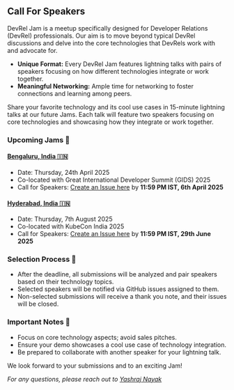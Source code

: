## Call For Speakers

DevRel Jam is a meetup specifically designed for Developer Relations (DevRel) professionals. Our aim is to move beyond typical DevRel discussions and delve into the core technologies that DevRels work with and advocate for.

- **Unique Format:** Every DevRel Jam features lightning talks with pairs of speakers focusing on how different technologies integrate or work together.
- **Meaningful Networking:** Ample time for networking to foster connections and learning among peers.

Share your favorite technology and its cool use cases in 15-minute lightning talks at our future Jams. Each talk will feature two speakers focusing on core technologies and showcasing how they integrate or work together.

### Upcoming Jams 🚀

#### [**Bengaluru, India 🇮🇳**](https://github.com/devreljam/BLR-APR-2025)
  - Date: Thursday, 24th April 2025
  - Co-located with Great International Developer Summit (GIDS) 2025
  - Call for Speakers: [Create an Issue here](https://github.com/devreljam/Call-For-Speakers/issues/new?template=call_for_speakers.yml&labels=BLR-APR-2025) by **11:59 PM IST, 6th April 2025**

#### [**Hyderabad, India 🇮🇳**](https://github.com/devreljam/HYD-AUG-2025)
  - Date: Thursday, 7th August 2025
  - Co-located with KubeCon India 2025
  - Call for Speakers: [Create an Issue here](https://github.com/devreljam/Call-For-Speakers/issues/new?template=call_for_speakers.yml&labels=HYD-AUG-2025) by **11:59 PM IST, 29th June 2025**

### Selection Process 🐛

- After the deadline, all submissions will be analyzed and pair speakers based on their technology topics.
- Selected speakers will be notified via GitHub issues assigned to them.
- Non-selected submissions will receive a thank you note, and their issues will be closed.

### Important Notes 📝

- Focus on core technology aspects; avoid sales pitches.
- Ensure your demo showcases a cool use case of technology integration.
- Be prepared to collaborate with another speaker for your lightning talk.

We look forward to your submissions and to an exciting Jam!

*For any questions, please reach out to [Yashraj Nayak](https://www.linkedin.com/in/yashrajnayak/)*
